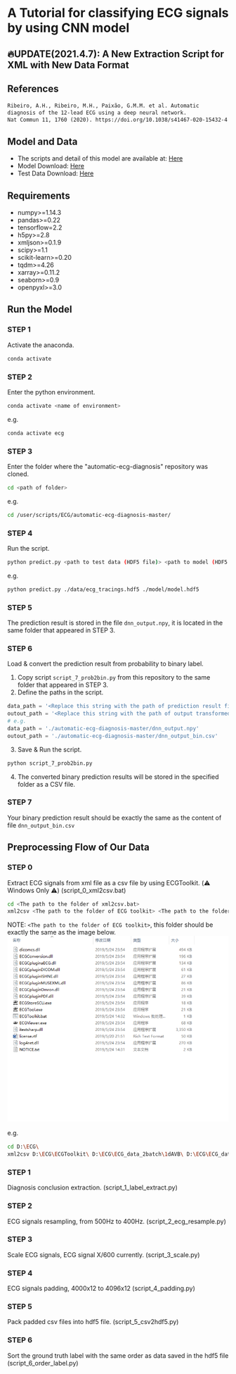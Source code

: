 # A Tutorial for classifying ECG signals by using CNN model

## :fire:UPDATE(2021.4.7): A New Extraction Script for XML with New Data Format




## References
```
Ribeiro, A.H., Ribeiro, M.H., Paixão, G.M.M. et al. Automatic diagnosis of the 12-lead ECG using a deep neural network.
Nat Commun 11, 1760 (2020). https://doi.org/10.1038/s41467-020-15432-4
```
## Model and Data
* The scripts and detail of this model are available at: [Here](https://github.com/antonior92/automatic-ecg-diagnosis)
* Model Download: [Here](https://zenodo.org/record/3765717#.YCOS8xMzbqU)
* Test Data Download: [Here](https://zenodo.org/record/3765780#.YCOS8hMzbqU)

## Requirements 
* numpy>=1.14.3
* pandas>=0.22
* tensorflow=2.2
* h5py>=2.8
* xmljson>=0.1.9
* scipy>=1.1
* scikit-learn>=0.20
* tqdm>=4.26
* xarray>=0.11.2
* seaborn>=0.9
* openpyxl>=3.0

## Run the Model
### STEP 1
Activate the anaconda.
```bash
conda activate
```
### STEP 2
Enter the python environment.
```bash
conda activate <name of environment>
```
e.g.
```bash
conda activate ecg
```
### STEP 3
Enter the folder where the "automatic-ecg-diagnosis" repository was cloned.
```bash
cd <path of folder>
```
e.g.
```bash
cd /user/scripts/ECG/automatic-ecg-diagnosis-master/
```
### STEP 4
Run the script.
```bash
python predict.py <path to test data (HDF5 file)> <path to model (HDF5 file)>
```
e.g.
```bash
python predict.py ./data/ecg_tracings.hdf5 ./model/model.hdf5
```
### STEP 5 
The prediction result is stored in the file ```dnn_output.npy```, it is located in the same folder that appeared in STEP 3.
### STEP 6
Load & convert the prediction result from probability to binary label.
1. Copy script ```script_7_prob2bin.py``` from this repository to the same folder that appeared in STEP 3.
2. Define the paths in the script.
```python
data_path = '<Replace this string with the path of prediction result file (dnn_output.npy)>'
outout_path = '<Replace this string with the path of output transformed file path + / + output transformed file name>'
# e.g.
data_path = './automatic-ecg-diagnosis-master/dnn_output.npy'
outout_path = './automatic-ecg-diagnosis-master/dnn_output_bin.csv'
```
3. Save & Run the script.
```bash
python script_7_prob2bin.py
```
4. The converted binary prediction results will be stored in the specified folder as a CSV file.
### STEP 7
Your binary prediction result should be exactly the same as the content of file ```dnn_output_bin.csv```

## Preprocessing Flow of Our Data
### STEP 0 
Extract ECG signals from xml file as a csv file by using ECGToolkit. (:warning: Windows Only :warning:) (script_0_xml2csv.bat)
```bash
cd <The path to the folder of xml2csv.bat>
xml2csv <The path to the folder of ECG toolkit> <The path to the folder of HL7 xml files> <The path to the folder of output csv files>
```
NOTE: ```<The path to the folder of ECG toolkit>```, this folder should be exactly the same as the image below. 
![image](http://github.com/chen709847237/tutorial_ECG_model/raw/main/img/folder_ECGToolkit.png)

e.g.
```bash
cd D:\ECG\
xml2csv D:\ECG\ECGToolkit\ D:\ECG\ECG_data_2batch\1dAVB\ D:\ECG\ECG_data_2batch_csv\1dAVB\
```
### STEP 1 
Diagnosis conclusion extraction. (script_1_label_extract.py)
### STEP 2  
ECG signals resampling, from 500Hz to 400Hz. (script_2_ecg_resample.py)
### STEP 3 
Scale ECG signals, ECG signal X/600 currently. (script_3_scale.py)
### STEP 4 
ECG signals padding, 4000x12 to 4096x12 (script_4_padding.py)
### STEP 5 
Pack padded csv files into hdf5 file. (script_5_csv2hdf5.py)
### STEP 6 
Sort the ground truth label with the same order as data saved in the hdf5 file (script_6_order_label.py)
